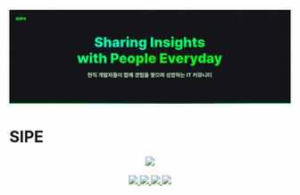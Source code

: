 ![banner](../images/banner.png)

# SIPE

<p align="center">
  <a href="https://www.dnd.ac">
    <img src="https://img.shields.io/badge/HomePage-sipe.team-01FF13?style=for-the-badge&link=https%3A%2F%2Fsipe.team" />
  </a>
</p>

<p align="center">
  <a href="https://www.instagram.com/sipe_team/">
    <img src="https://img.shields.io/badge/instagram-E4405F?style=flat-square&logo=Instagram&logoColor=white"/>
  </a>
  <a href="https://www.linkedin.com/company/sipe.team">
    <img src="https://img.shields.io/badge/LinkedIn-0A66C2?style=flat-square&logo=LinkedIn&logoColor=white"/>
  </a>
  <a href="https://www.youtube.com/@sipe_team">
    <img src="https://img.shields.io/badge/YouTube-FF0000?style=flat-square&logo=YouTube&logoColor=white"/>
  </a>
  <a href="https://github.com/sipe-team">
    <img src="https://img.shields.io/badge/Github-181717?style=flat-square&logo=Github&logoColor=white"/>
  </a>
</p>
